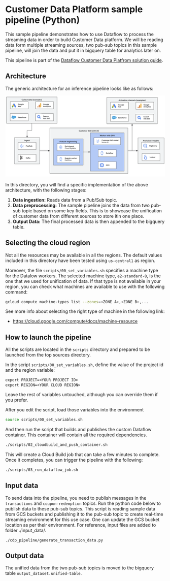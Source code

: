 # Customer Data Platform sample pipeline (Python)

This sample pipeline demonstrates how to use Dataflow to process the streaming data in order to build Customer Data platform. We will be reading data form multiple streaming sources, two pub-sub topics in this sample pipeline, will join the data and put it in bigquery table for analytics later on.

This pipeline is part of the [Dataflow Customer Data Platfrom solution guide](../../use_cases/cdp.md).

## Architecture

The generic architecture for an inference pipeline looks like as follows:

![Architecture](../imgs/cdp.png)

In this directory, you will find a specific implementation of the above architecture, with the 
following stages:

1. **Data ingestion:** Reads data from a Pub/Sub topic.
2. **Data preprocessing:** The sample pipeline joins the data from two pub-sub topic based on some key fields. This is to showcase the unification of customer data from different sources to store itin one place.
3. **Output Data:** The final processed data is then appended to the bigquery table.

## Selecting the cloud region

Not all the resources may be available in all the regions. The default values included in this
directory have been tested using `us-central1` as region.

Moreover, the file `scripts/00_set_variables.sh` specifies a machine type for the Datalow workers.
The selected machine type, `e2-standard-8`, is the one that we used for unification of data. If that
type is not available in your region, you can check what machines are available to use with the
following command:

```sh
gcloud compute machine-types list --zones=<ZONE A>,<ZONE B>,...
```

See more info about selecting the right type of machine in the following link:
* https://cloud.google.com/compute/docs/machine-resource

## How to launch the pipeline

All the scripts are located in the `scripts` directory and prepared to be launched from the top 
sources directory.

In the script `scripts/00_set_variables.sh`, define the value of the project id and the region variable:

```
export PROJECT=<YOUR PROJECT ID>
export REGION=<YOUR CLOUD REGION>
```

Leave the rest of variables untouched, although you can override them if you prefer.

After you edit the script, load those variables into the environment

```sh
source scripts/00_set_variables.sh
```

And then run the script that builds and publishes the custom Dataflow container. This container will
contain all the required dependencies.

```sh
./scripts/02_cloudbuild_and_push_container.sh
```

This will create a Cloud Build job that can take a few minutes to complete. Once it completes, you
can trigger the pipeline with the following:

```sh
./scripts/03_run_dataflow_job.sh
```

## Input data

To send data into the pipeline, you need to publish messages in the `transactions` and `coupon-redemption` topics.
Run the python code below to publish data to these pub-sub topics. This script is reading sample data from GCS buckets and publishing it to the pub-sub topic to create real-time streaming environment for this use case. One can update the GCS bucket location as per their environment. For reference, input files are added to folder ./input_data/.

```python3
./cdp_pipeline/generate_transaction_data.py
```

## Output data

The unified data from the two pub-sub topics is moved to the bigquery table `output_dataset.unified-table`.